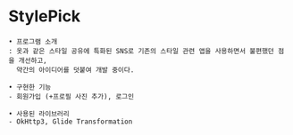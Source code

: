 # StylePick

	• 프로그램 소개
	: 옷과 같은 스타일 공유에 특화된 SNS로 기존의 스타일 관련 앱을 사용하면서 불편했던 점을 개선하고, 
	  약간의 아이디어를 덧붙여 개발 중이다.
	
	• 구현한 기능
	- 회원가입 (+프로필 사진 추가), 로그인
	
	• 사용된 라이브러리
	- OkHttp3, Glide Transformation
